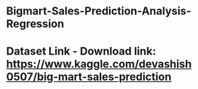 # Bigmart-Sales-Prediction-Analysis-Regression

# Dataset Link - Download link: https://www.kaggle.com/devashish0507/big-mart-sales-prediction
